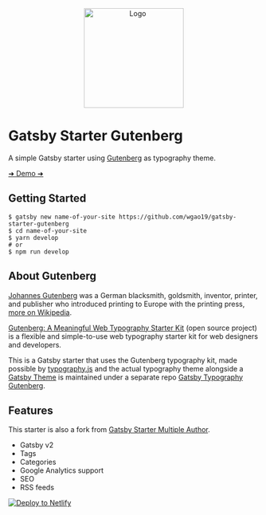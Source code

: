 <div align="center">
    <img src="https://upload.wikimedia.org/wikipedia/commons/thumb/3/33/Gutenberg.jpg/440px-Gutenberg.jpg" alt="Logo" width='200px' />
</div>

# Gatsby Starter Gutenberg

A simple Gatsby starter using [Gutenberg](http://matejlatin.github.io/Gutenberg/) as typography theme.

[➜ Demo ➜](https://gatsby-starter-gutenberg.netlify.com/)

## Getting Started

```shell
$ gatsby new name-of-your-site https://github.com/wgao19/gatsby-starter-gutenberg
$ cd name-of-your-site
$ yarn develop
# or
$ npm run develop
```

## About Gutenberg

[Johannes Gutenberg](https://en.wikipedia.org/wiki/Johannes_Gutenberg) was a German blacksmith, goldsmith, inventor, printer, and publisher who introduced printing to Europe with the printing press, [more on Wikipedia](https://en.wikipedia.org/wiki/Johannes_Gutenberg).

[Gutenberg: A Meaningful Web Typography Starter Kit](https://github.com/matejlatin/Gutenberg/) (open source project) is a flexible and simple-to-use web typography starter kit for web designers and developers.

This is a Gatsby starter that uses the Gutenberg typography kit, made possible by [typography.js](https://kyleamathews.github.io/typography.js/) and the actual typography theme alongside a [Gatsby Theme](https://github.com/gatsbyjs/gatsby/tree/master/docs/docs/themes) is maintained under a separate repo [Gatsby Typography Gutenberg](https://github.com/wgao19/gatsby-typography-gutenberg).

## Features

This starter is also a fork from [Gatsby Starter Multiple Author](https://github.com/wgao19/gatsby-starter-multiple-author).

- Gatsby v2
- Tags
- Categories
- Google Analytics support
- SEO
- RSS feeds

[![Deploy to Netlify](https://www.netlify.com/img/deploy/button.svg)](https://app.netlify.com/start/deploy?repository=https://github.com/wgao19/gatsby-starter-gutenberg)
